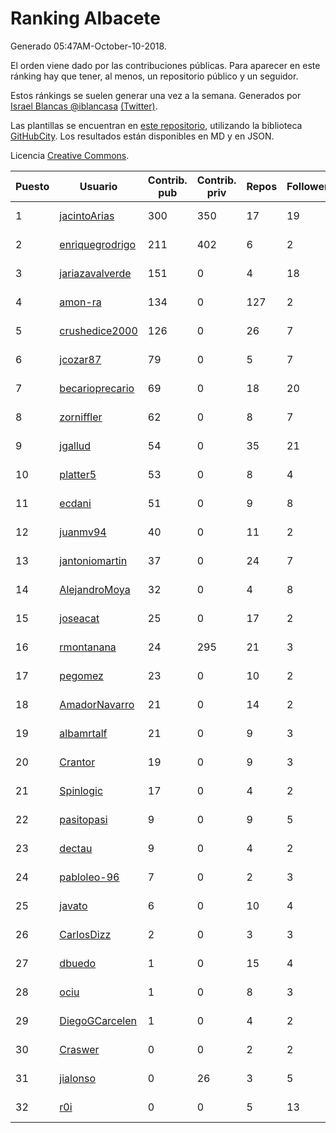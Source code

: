 # Ranking Albacete

Generado 05:47AM-October-10-2018.

El orden viene dado por las contribuciones públicas. Para aparecer en este ránking hay que tener, al menos, un repositorio público y un seguidor.

Estos ránkings se suelen generar una vez a la semana. Generados por [Israel Blancas @iblancasa](https://github.com/iblancasa/) [(Twitter)](https://twitter.com/iblancasa).

Las plantillas se encuentran en [este repositorio](https://github.com/iblancasa/GH-Spanish-Ranking), utilizando la biblioteca [GitHubCity](https://github.com/iblancasa/GitHubCity). Los resultados están disponibles en MD y en JSON.

Licencia [Creative Commons](https://creativecommons.org/licenses/by/4.0/).

| Puesto   |  Usuario  | Contrib. pub | Contrib. priv |Repos| Followers | Desde |  Avatar  |
|----------|-----------|--------------|---------------|-----|-----------|-------|----------|
|1|[jacintoArias](https://github.com/jacintoArias)|300|350|17|19|2014-05-07|![jacintoArias]()|
|2|[enriquegrodrigo](https://github.com/enriquegrodrigo)|211|402|6|2|2014-01-17|![enriquegrodrigo]()|
|3|[jariazavalverde](https://github.com/jariazavalverde)|151|0|4|18|2013-07-20|![jariazavalverde]()|
|4|[amon-ra](https://github.com/amon-ra)|134|0|127|2|2011-09-14|![amon-ra]()|
|5|[crushedice2000](https://github.com/crushedice2000)|126|0|26|7|2015-03-09|![crushedice2000]()|
|6|[jcozar87](https://github.com/jcozar87)|79|0|5|7|2014-11-12|![jcozar87]()|
|7|[becarioprecario](https://github.com/becarioprecario)|69|0|18|20|2014-04-20|![becarioprecario]()|
|8|[zorniffler](https://github.com/zorniffler)|62|0|8|7|2016-06-09|![zorniffler]()|
|9|[jgallud](https://github.com/jgallud)|54|0|35|21|2013-09-02|![jgallud]()|
|10|[platter5](https://github.com/platter5)|53|0|8|4|2017-06-13|![platter5]()|
|11|[ecdani](https://github.com/ecdani)|51|0|9|8|2013-04-20|![ecdani]()|
|12|[juanmv94](https://github.com/juanmv94)|40|0|11|2|2018-06-16|![juanmv94]()|
|13|[jantoniomartin](https://github.com/jantoniomartin)|37|0|24|7|2010-10-14|![jantoniomartin]()|
|14|[AlejandroMoya](https://github.com/AlejandroMoya)|32|0|4|8|2016-10-11|![AlejandroMoya]()|
|15|[joseacat](https://github.com/joseacat)|25|0|17|2|2015-06-27|![joseacat]()|
|16|[rmontanana](https://github.com/rmontanana)|24|295|21|3|2012-02-12|![rmontanana]()|
|17|[pegomez](https://github.com/pegomez)|23|0|10|2|2015-05-02|![pegomez]()|
|18|[AmadorNavarro](https://github.com/AmadorNavarro)|21|0|14|2|2012-11-12|![AmadorNavarro]()|
|19|[albamrtalf](https://github.com/albamrtalf)|21|0|9|3|2015-11-30|![albamrtalf]()|
|20|[Crantor](https://github.com/Crantor)|19|0|9|3|2015-10-11|![Crantor]()|
|21|[Spinlogic](https://github.com/Spinlogic)|17|0|4|2|2013-10-17|![Spinlogic]()|
|22|[pasitopasi](https://github.com/pasitopasi)|9|0|9|5|2017-02-27|![pasitopasi]()|
|23|[dectau](https://github.com/dectau)|9|0|4|2|2018-04-16|![dectau]()|
|24|[pabloleo-96](https://github.com/pabloleo-96)|7|0|2|3|2016-11-03|![pabloleo-96]()|
|25|[javato](https://github.com/javato)|6|0|10|4|2014-09-21|![javato]()|
|26|[CarlosDizz](https://github.com/CarlosDizz)|2|0|3|3|2016-04-21|![CarlosDizz]()|
|27|[dbuedo](https://github.com/dbuedo)|1|0|15|4|2013-08-17|![dbuedo]()|
|28|[ociu](https://github.com/ociu)|1|0|8|3|2013-04-17|![ociu]()|
|29|[DiegoGCarcelen](https://github.com/DiegoGCarcelen)|1|0|4|2|2014-09-23|![DiegoGCarcelen]()|
|30|[Craswer](https://github.com/Craswer)|0|0|2|2|2011-05-21|![Craswer]()|
|31|[jialonso](https://github.com/jialonso)|0|26|3|5|2014-10-12|![jialonso]()|
|32|[r0i](https://github.com/r0i)|0|0|5|13|2013-09-14|![r0i]()|
